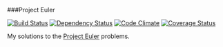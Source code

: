 ###Project Euler

[![Build Status](https://travis-ci.org/ZsoltFabok/project_euler.png)](https://travis-ci.org/ZsoltFabok/project_euler)
[![Dependency Status](https://gemnasium.com/ZsoltFabok/project_euler.png)](https://gemnasium.com/ZsoltFabok/project_euler)
[![Code Climate](https://codeclimate.com/github/ZsoltFabok/project_euler.png)](https://codeclimate.com/github/ZsoltFabok/project_euler/badges)
[![Coverage Status](https://coveralls.io/repos/ZsoltFabok/project_euler/badge.png)](https://coveralls.io/r/ZsoltFabok/project_euler)

My solutions to the [Project Euler][1] problems.

[1]: http://projecteuler.net/

